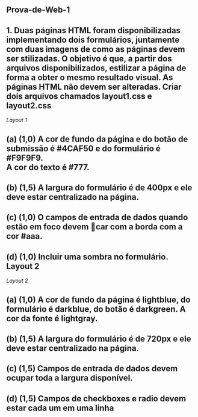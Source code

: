 ## Prova-de-Web-1 

## 1. Duas páginas HTML foram disponibilizadas implementando dois formulários, juntamente com duas imagens de como as páginas devem ser  stilizadas. O objetivo é que, a partir dos arquivos disponibilizados, estilizar a página de forma a obter o mesmo resultado visual. As páginas HTML não devem ser alteradas. Criar dois arquivos chamados layout1.css e layout2.css <br>

*Layout 1*

(a) (1,0) A cor de fundo da página e do botão de submissão é #4CAF50 e do formulário é #F9F9F9.<br>
A cor do texto é #777.<br>
-------------------------------------------------------------
(b) (1,5) A largura do formulário é de 400px e ele deve estar centralizado na página.<br>
-------------------------------------------------------------
(c) (1,0) O campos de entrada de dados quando estão em foco devem car com a borda com a<br>
cor #aaa.<br>
-------------------------------------------------------------
(d) (1,0) Incluir uma sombra no formulário. Layout 2<br>
------------------------------------------------------------- 
*Layout 2* <br>

(a) (1,0) A cor de fundo da página é lightblue, do formulário é darkblue, do botão é darkgreen. A<br>
cor da fonte é lightgray.<br>
-------------------------------------------------------------
(b) (1,5) A largura do formulário é de 720px e ele deve estar centralizado na página.<br>
-------------------------------------------------------------
(c) (1,5) Campos de entrada de dados devem ocupar toda a largura disponível.<br>
-------------------------------------------------------------
(d) (1,5) Campos de checkboxes e radio devem estar cada um em uma linha<br>
-------------------------------------------------------------
